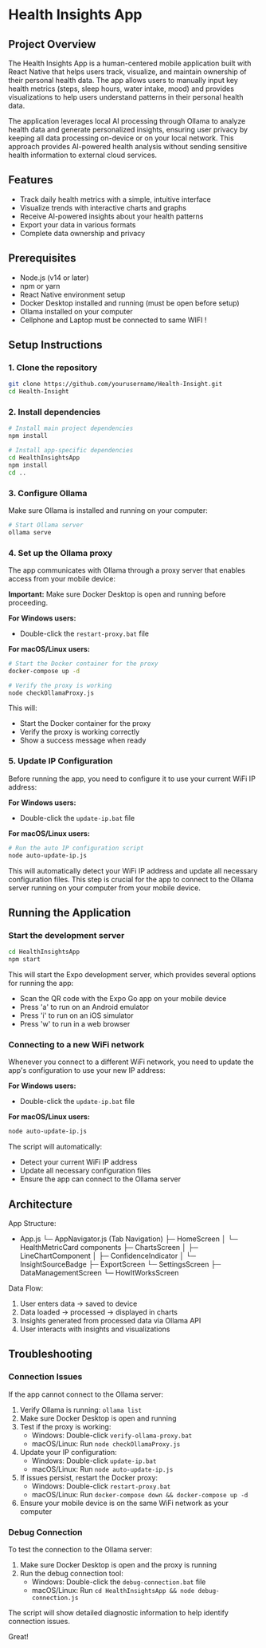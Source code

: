 # Health Insights App

## Project Overview
The Health Insights App is a human-centered mobile application built with React Native that helps users track, visualize, and maintain ownership of their personal health data. The app allows users to manually input key health metrics (steps, sleep hours, water intake, mood) and provides visualizations to help users understand patterns in their personal health data.

The application leverages local AI processing through Ollama to analyze health data and generate personalized insights, ensuring user privacy by keeping all data processing on-device or on your local network. This approach provides AI-powered health analysis without sending sensitive health information to external cloud services.

## Features
- Track daily health metrics with a simple, intuitive interface
- Visualize trends with interactive charts and graphs
- Receive AI-powered insights about your health patterns
- Export your data in various formats
- Complete data ownership and privacy

## Prerequisites
- Node.js (v14 or later)
- npm or yarn
- React Native environment setup
- Docker Desktop installed and running (must be open before setup)
- Ollama installed on your computer
- Cellphone and Laptop must be connected to same WIFI !

## Setup Instructions

### 1. Clone the repository
```bash
git clone https://github.com/yourusername/Health-Insight.git
cd Health-Insight
```

### 2. Install dependencies
```bash
# Install main project dependencies
npm install

# Install app-specific dependencies
cd HealthInsightsApp
npm install
cd ..
```

### 3. Configure Ollama
Make sure Ollama is installed and running on your computer:
```bash
# Start Ollama server
ollama serve
```

### 4. Set up the Ollama proxy
The app communicates with Ollama through a proxy server that enables access from your mobile device:

**Important:** Make sure Docker Desktop is open and running before proceeding.

**For Windows users:**
- Double-click the `restart-proxy.bat` file

**For macOS/Linux users:**
```bash
# Start the Docker container for the proxy
docker-compose up -d

# Verify the proxy is working
node checkOllamaProxy.js
```

This will:
- Start the Docker container for the proxy
- Verify the proxy is working correctly
- Show a success message when ready

### 5. Update IP Configuration
Before running the app, you need to configure it to use your current WiFi IP address:

**For Windows users:**
- Double-click the `update-ip.bat` file

**For macOS/Linux users:**
```bash
# Run the auto IP configuration script
node auto-update-ip.js
```

This will automatically detect your WiFi IP address and update all necessary configuration files. This step is crucial for the app to connect to the Ollama server running on your computer from your mobile device.

## Running the Application

### Start the development server
```bash
cd HealthInsightsApp
npm start
```

This will start the Expo development server, which provides several options for running the app:

- Scan the QR code with the Expo Go app on your mobile device
- Press 'a' to run on an Android emulator
- Press 'i' to run on an iOS simulator
- Press 'w' to run in a web browser

### Connecting to a new WiFi network
Whenever you connect to a different WiFi network, you need to update the app's configuration to use your new IP address:

**For Windows users:**
- Double-click the `update-ip.bat` file

**For macOS/Linux users:**
```bash
node auto-update-ip.js
```

The script will automatically:
- Detect your current WiFi IP address
- Update all necessary configuration files
- Ensure the app can connect to the Ollama server

## Architecture

App Structure:
- App.js 
  └─ AppNavigator.js (Tab Navigation)
     ├─ HomeScreen
     │  └─ HealthMetricCard components
     ├─ ChartsScreen
     │  ├─ LineChartComponent 
     │  ├─ ConfidenceIndicator
     │  └─ InsightSourceBadge
     ├─ ExportScreen
     └─ SettingsScreen
        ├─ DataManagementScreen
        └─ HowItWorksScreen

Data Flow:
1. User enters data → saved to device
2. Data loaded → processed → displayed in charts
3. Insights generated from processed data via Ollama API
4. User interacts with insights and visualizations

## Troubleshooting

### Connection Issues
If the app cannot connect to the Ollama server:

1. Verify Ollama is running: `ollama list`
2. Make sure Docker Desktop is open and running
3. Test if the proxy is working:
   - Windows: Double-click `verify-ollama-proxy.bat`
   - macOS/Linux: Run `node checkOllamaProxy.js`
4. Update your IP configuration:
   - Windows: Double-click `update-ip.bat`
   - macOS/Linux: Run `node auto-update-ip.js`
5. If issues persist, restart the Docker proxy:
   - Windows: Double-click `restart-proxy.bat`
   - macOS/Linux: Run `docker-compose down && docker-compose up -d`
6. Ensure your mobile device is on the same WiFi network as your computer

### Debug Connection
To test the connection to the Ollama server:

1. Make sure Docker Desktop is open and the proxy is running
2. Run the debug connection tool:
   - Windows: Double-click the `debug-connection.bat` file
   - macOS/Linux: Run `cd HealthInsightsApp && node debug-connection.js`

The script will show detailed diagnostic information to help identify connection issues.


Great!